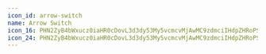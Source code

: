 ```yaml
---
icon_id: arrow-switch
name: Arrow Switch
icon_16: PHN2ZyB4bWxucz0iaHR0cDovL3d3dy53My5vcmcvMjAwMC9zdmciIHdpZHRoPSIxNiIgaGVpZ2h0PSIxNiIgdmlld0JveD0iMCAwIDE2IDE2Ij48cGF0aCBkPSJNNS4yMiAxNC43OGEuNzUuNzUgMCAwMDEuMDYtMS4wNkw0LjU2IDEyaDguNjlhLjc1Ljc1IDAgMDAwLTEuNUg0LjU2bDEuNzItMS43MmEuNzUuNzUgMCAwMC0xLjA2LTEuMDZsLTMgM2EuNzUuNzUgMCAwMDAgMS4wNmwzIDN6bTUuNTYtNi41YS43NS43NSAwIDExLTEuMDYtMS4wNmwxLjcyLTEuNzJIMi43NWEuNzUuNzUgMCAwMTAtMS41aDguNjlMOS43MiAyLjI4YS43NS43NSAwIDAxMS4wNi0xLjA2bDMgM2EuNzUuNzUgMCAwMTAgMS4wNmwtMyAzeiIvPjwvc3ZnPg==
icon_24: PHN2ZyB4bWxucz0iaHR0cDovL3d3dy53My5vcmcvMjAwMC9zdmciIHdpZHRoPSIyNCIgaGVpZ2h0PSIyNCIgdmlld0JveD0iMCAwIDI0IDI0Ij48cGF0aCBkPSJNNy43MiAyMS43OGEuNzUuNzUgMCAwMDEuMDYtMS4wNkw1LjU2IDE3LjVoMTQuNjlhLjc1Ljc1IDAgMDAwLTEuNUg1LjU2bDMuMjItMy4yMmEuNzUuNzUgMCAxMC0xLjA2LTEuMDZsLTQuNSA0LjVhLjc1Ljc1IDAgMDAwIDEuMDZsNC41IDQuNXptOC41Ni05LjVhLjc1Ljc1IDAgMTEtMS4wNi0xLjA2TDE4LjQ0IDhIMy43NWEuNzUuNzUgMCAwMTAtMS41aDE0LjY5bC0zLjIyLTMuMjJhLjc1Ljc1IDAgMDExLjA2LTEuMDZsNC41IDQuNWEuNzUuNzUgMCAwMTAgMS4wNmwtNC41IDQuNXoiLz48L3N2Zz4=
---
```

